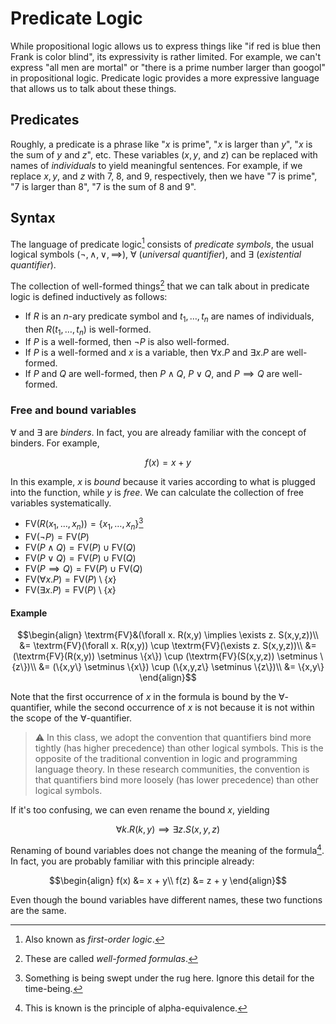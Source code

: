 # Predicate Logic

While propositional logic allows us to express things like "if red is blue then Frank is color blind", its expressivity is rather limited.
For example, we can't express "all men are mortal" or "there is a prime number larger than googol" in propositional logic.
Predicate logic provides a more expressive language that allows us to talk about these things.

## Predicates

Roughly, a predicate is a phrase like "$`x`$ is prime", "$`x`$ is larger than $`y`$", "$`x`$ is the sum of $`y`$ and $`z`$", etc.
These variables ($`x, y`$, and $`z`$) can be replaced with names of *individuals* to yield meaningful sentences.
For example, if we replace $`x, y`$, and $`z`$ with 7, 8, and 9, respectively, then we have "7 is prime", "7 is larger than 8", "7 is the sum of 8 and 9".

## Syntax

The language of predicate logic[^1] consists of *predicate symbols*, the usual logical symbols ($`\lnot, \land, \lor, \implies`$), $`\forall`$ (*universal quantifier*), and $`\exists`$ (*existential quantifier*).

The collection of well-formed things[^2] that we can talk about in predicate logic is defined inductively as follows:
- If $`R`$ is an $`n`$-ary predicate symbol and $`t_{1},\ldots,t_{n}`$ are names of individuals, then $`R(t_{1},\ldots,t_{n})`$ is well-formed.
- If $`P`$ is a well-formed, then $`\lnot P`$ is also well-formed.
- If $`P`$ is a well-formed and $`x`$ is a variable, then $`\forall x.P`$ and $`\exists x.P`$ are well-formed.
- If $`P`$ and $`Q`$ are well-formed, then $`P \land Q`$, $`P \lor Q`$, and $`P \implies Q`$ are well-formed. 

### Free and bound variables

$`\forall`$ and $`\exists`$ are *binders*.
In fact, you are already familiar with the concept of binders.
For example,
```math
  f(x) = x + y
```
In this example, $`x`$ is *bound* because it varies according to what is plugged into the function, while $`y`$ is *free*.
We can calculate the collection of free variables systematically.
- $`\textrm{FV}(R(x_{1},\ldots,x_{n})) = \{x_{1},\ldots,x_{n}\}`$[^3]
- $`\textrm{FV}(\lnot P) = \textrm{FV}(P)`$
- $`\textrm{FV}(P \land Q) = \textrm{FV}(P) \cup \textrm{FV}(Q)`$
- $`\textrm{FV}(P \lor Q) = \textrm{FV}(P) \cup \textrm{FV}(Q)`$
- $`\textrm{FV}(P \implies Q) = \textrm{FV}(P) \cup \textrm{FV}(Q)`$
- $`\textrm{FV}(\forall x.P) = \textrm{FV}(P) \setminus \{x\}`$
- $`\textrm{FV}(\exists x.P) = \textrm{FV}(P) \setminus \{x\}`$

#### Example

```math
\begin{align}
    \textrm{FV}&(\forall x. R(x,y) \implies \exists z. S(x,y,z))\\
    &= \textrm{FV}(\forall x. R(x,y)) \cup \textrm{FV}(\exists z. S(x,y,z))\\
    &= (\textrm{FV}(R(x,y)) \setminus \{x\}) \cup (\textrm{FV}(S(x,y,z)) \setminus \{z\})\\
    &= (\{x,y\} \setminus \{x\}) \cup (\{x,y,z\} \setminus \{z\})\\
    &= \{x,y\}
\end{align}
```

Note that the first occurrence of $`x`$ in the formula is bound by the $\forall$-quantifier, while the second occurrence of $`x`$ is not because it is not within the scope of the $`\forall`$-quantifier.

> :warning: In this class, we adopt the convention that quantifiers bind more tightly (has higher precedence) than other logical symbols.
> This is the opposite of the traditional convention in logic and programming language theory.
> In these research communities, the convention is that quantifiers bind more loosely (has lower precedence) than other logical symbols.

If it's too confusing, we can even rename the bound $`x`$, yielding
```math
    \forall k. R(k,y) \implies \exists z. S(x,y,z)
```
Renaming of bound variables does not change the meaning of the formula[^4].
In fact, you are probably familiar with this principle already:
```math
\begin{align}
    f(x) &= x + y\\
    f(z) &= z + y
\end{align}
```
Even though the bound variables have different names, these two functions are the same.

[^1]: Also known as *first-order logic*.
[^2]: These are called *well-formed formulas*.
[^3]: Something is being swept under the rug here. Ignore this detail for the time-being.
[^4]: This is known is the principle of alpha-equivalence.
